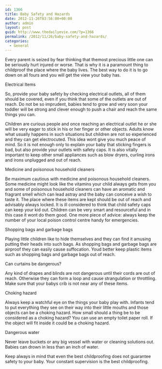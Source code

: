 ```yaml
---
id: 1366
title: Baby Safety and Hazards
date: 2012-11-26T03:56:00+00:00
author: admin
layout: post
guid: http://www.thedailyevie.com/?p=1366
permalink: /2012/11/26/baby-safety-and-hazards/
categories:
  - General
---
```

Every parent is seized by fear thinking that themost precious little one can be seriously hurt injured or worse. That is why it is a paramount thing to childproof the place where the baby lives. The best way to do it is to go down on all fours and you will get the view your baby has.

Electrical Items
  
So, provide your baby safety by checking electrical outlets, all of them should be covered, even if you think that some of the outlets are out of reach. Do not be so imprudent, babies tend to grow and very soon your toddler will be strong and clever enough to push a chair and reach the same things you can.

Children are curious people and once reaching an electrical outlet he or she will be very eager to stick in his or her finger or other objects. Adults know what usually happens in such situations but children are not so experienced and they can get electrocuted. This idea wont give you much peace of mind. So it is not enough only to explain your baby that sticking fingers is bad, but also provide your outlets with safety caps. It is also vitally important to keep other small appliances such as blow dryers, curling irons and irons unplugged and out of reach.

Medicine and poisonous household cleaners
  
Be maximum cautious with medicine and poisonous household cleaners. Some medicine might look like the vitamins your child always gets from you and some of poisonous household cleaners can have an aromatic and fragrant smell which can lead astray and the baby can conceive a wish to taste it. The place where these items are kept should be out of reach and advisably always locked. It is ill considered to think that child safety caps can keep your kid out. Children can be very smart and resourceful and in this case it wont do them good. One more piece of advice: always keep the number of your local poison control centre handy for emergencies.

Shopping bags and garbage bags
  
Playing little children like to hide themselves and they can find it amusing putting their heads into such bags. As shopping bags and garbage bags are airproof they can easily cause suffocation. Youd better keep plastic items such as shopping bags and garbage bags out of reach.

Can curtains be dangerous?
  
Any kind of drapes and blinds are not dangerous until their cords are out of reach. Otherwise they can form a loop and cause strangulation or throttling. Make sure that your babys crib is not near any of these items.

Choking hazard
  
Always keep a watchful eye on the things your baby play with. Infants tend to put everything they see on their way into their little mouths and those objects can be a choking hazard. How small should a thing be to be considered as a choking hazard? You can use an empty toilet paper roll. If the object will fit inside it could be a choking hazard.

Dangerous water
  
Never leave buckets or any big vessel with water or cleaning solutions out. Babies can drown in less than an inch of water.
  
Keep always in mind that even the best childproofing does not guarantee safety to your baby. Your constant supervision is the best childproofing.